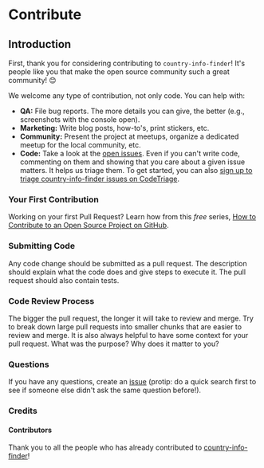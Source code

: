 # Contribute

## Introduction

First, thank you for considering contributing to `country-info-finder`! It's people like you that make the open source community such a great community! 😊

We welcome any type of contribution, not only code. You can help with:

- **QA:** File bug reports. The more details you can give, the better (e.g., screenshots with the console open).
- **Marketing:** Write blog posts, how-to's, print stickers, etc.
- **Community:** Present the project at meetups, organize a dedicated meetup for the local community, etc.
- **Code:** Take a look at the [open issues](https://github.com/razumolla/country-info-finder/issues). Even if you can't write code, commenting on them and showing that you care about a given issue matters. It helps us triage them. To get started, you can also [sign up to triage country-info-finder issues on CodeTriage](https://github.com/razumolla/country-info-finder).

### Your First Contribution

Working on your first Pull Request? Learn how from this _free_ series, [How to Contribute to an Open Source Project on GitHub](https://app.egghead.io/playlists/how-to-contribute-to-an-open-source-project-on-github).

### Submitting Code

Any code change should be submitted as a pull request. The description should explain what the code does and give steps to execute it. The pull request should also contain tests.

### Code Review Process

The bigger the pull request, the longer it will take to review and merge. Try to break down large pull requests into smaller chunks that are easier to review and merge. It is also always helpful to have some context for your pull request. What was the purpose? Why does it matter to you?

### Questions

If you have any questions, create an [issue](https://github.com/razumolla/country-info-finder/issues) (protip: do a quick search first to see if someone else didn't ask the same question before!).

### Credits

#### Contributors

Thank you to all the people who has already contributed to [country-info-finder](https://github.com/razumolla/country-info-finder/graphs/contributors)!
